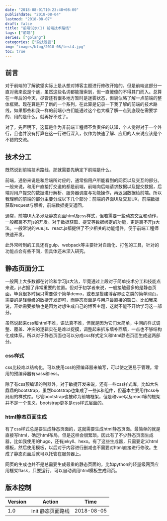 ```yaml
---
date: "2018-08-01T10:23:48+08:00"
publishdate: "2018-08-04"
lastmod: "2018-08-07"
draft: false
title: "前端试水(1) 前端技术路线"
tags: ["前端"]
series: ["golang"]
categories: ["杂技浅尝"]
img: "images/blog/2018-08/test4.jpg"
toc: true
---
```


## 前言

对于前端的了解欲望实际上是从想对博客主题进行修改开始的。但是前端这部分一直对我来说是个谜，虽然这些名词都能搜索到，但一直傻傻的不得其门而入。总算在一年后的今天，尽管还有很多地方暂时是迷雾状态，但貌似略了解一点前端的整体框架。现在算是开了新的一个系列，在此算是记录一下我了解的前端的技术路线，如果那些和我一样的前端小白们能通过这个也大概了解一点到底现在需要学的、用的是什么，就再好不过了。

对了，先声明下，这篇是作为非前端工程师不负责任的认知，个人觉得对于一个外行，且也并没有打算在这一行进行深入，仅作为快速了解、应用的人来说应该是个不错的交流。

## 技术分工

既然说到前端技术路线，那就需要先确定下前端是什么。

前端，通俗来说是和后端所对应的，通常指用户所能看到的网页以及交互的部分。一般来说，和用户直接打交道的都是前端，前端向后端请求数据以及提交数据，后端对用户提交的数据进行解析、服务器调度与功能操作，再返回数据给前端。所以我理解的前端的部分主要分成以下几个部分：前端的界面UI及交互UX，前端数据获取request与解析，前端数据提交返回。

通常，前端UI大多涉及静态页面html及css样式，但若需要一些动态交互和动作，一般都离不开js的开发。对于数据获取、提交等数据绑定的功能，更是离不开js大法。一般常说的vue.js、react.js都提供了不少相关的功能组件，便于前端工程师快速开发。

此外常听到的工具还有gulp、webpack等主要针对自动化、打包的工具，针对的功能点会有些不同，但具体还未深入研究。

## 静态页面分工

一般网上大多数都在讨论和学习js大法，毕竟通过上段对于简单技术分工和技能点来说，js占据了非常重要的位置。但对于初学者来说，一般接触最多的是静态页面，毕竟很多时候只需要做个简单demo，或者是搭建博客界面之类的简单网页，需要的是轻量级的敏捷开发即可，而静态页面是与用户最直接的窗口。比如我来说，开始需要接触也是因为对想生成自己的博客主题，这就不能不开始学习这一部分。

虽然说起来css和html不难，语法真不难，但就是因为它们太简单，中间的样式调整、覆盖、冲突的逻辑实在是难以捉摸，调整起来拆东墙补西墙，一点也不够结构化成体系。所以对于静态页面也可以分成css样式定义和html静态页面生成这两部分。

### css样式

css比较难以结构化，可以使用css的预编译器来编写，可以使之更易于管理。常用的预编译器有sass和less。

除了有css预编译的利器外，对于敏捷开发来说，还有一些css样式库，比如大名鼎鼎的bootstrap，虽然bootstrap也集成了一些js和组件，但基本主要用作css布局用的样式库。尽管bootstrap也被称为前端框架，但是和vue以及react等的框架并不是一个含义，bootstrap更多是css样式层面的。

### html静态页面生成

有了css样式总是要生成静态页面的，这就需要生成html静态页面。最简单的就是直接写html，确定html布局，但是这样会很繁琐。因此有了不少静态页面生成器，比如我使用的hugo，还有jekyll、hexo。有了这些生成器，只需要定义html模板，然后使用模板，以后对于内容进行删减也不需要对html直接进行修改。生成了静态页面后就可以托管在服务器上。

网页的生成也并不是总需要生成最重的静态页面的，比如python的轻量级网页应用框架flask，只要运行，可以自动调用html模板生成网页。

## 版本控制

| Version | Action            | Time       |
| ------- | ----------------- | ---------- |
| 1.0     | Init 静态页面路线 | 2018-08-05 |

